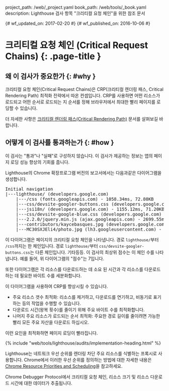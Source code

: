 project_path: /web/_project.yaml
book_path: /web/tools/_book.yaml
description: Lighthouse 검사 항목 "크리티컬 요청 체인"을 위한 참조 문서

{# wf_updated_on: 2017-02-20 #}
{# wf_published_on: 2016-10-06 #}

# 크리티컬 요청 체인 (Critical Request Chains) {: .page-title }

## 왜 이 검사가 중요한가 {: #why }

크리티컬 요청 체인(Critical Request Chains)은 CRP(크리티컬 렌더링 패스, Critical Rendering Path)
최적화 전략에서 따온 컨셉입니다. CRP를 사용하면 어떤 리소스가 로드되고 어떤 순서로 로드되는 지
순서를 정해 브라우저에서 최대한 빨리 페이지를 로딩할 수 있습니다.

더 자세한 사항은 [크리티컬 렌더링 패스(Critical Rendering
Path)](/web/fundamentals/performance/critical-rendering-path/) 문서를 살펴보길 바랍니다.

## 어떻게 이 검사를 통과하는가 {: #how }

이 검사는 "통과"나 "실패"로 구성하지 않습니다.
이 검사가 제공하는 정보는 앱의 페이지 로딩 성능 향상의 기회를 줍니다.

Lighthouse의 Chrome 확장프로그램 버전의 보고서에서는 다음과같은 다이어그램을 생성합니다.

<pre>
Initial navigation
|---lighthouse/ (developers.google.com)
    |---/css (fonts.googleapis.com) - 1058.34ms, 72.80KB
    |---css/devsite-googler-buttons.css (developers.google.com) - 1147.25ms, 70.77KB
    |---jsi18n/ (developers.google.com) - 1155.12ms, 71.20KB
    |---css/devsite-google-blue.css (developers.google.com) - 2034.57ms, 85.83KB
    |---2.2.0/jquery.min.js (ajax.googleapis.com) - 2699.55ms, 99.92KB
    |---contributors/kaycebasques.jpg (developers.google.com) - 2841.54ms, 84.74KB
    |---MC30SXJEli4/photo.jpg (lh3.googleusercontent.com) - 3200.39ms, 73.59KB
</pre>

이 다이어그램은 페이지의 크리티컬 요청 체인을 나타냅니다.
경로 `lighthouse/`부터 `/css`까지는 한 체인입니다.
경로 `lighthouse/`부터 `css/devsite-googler-buttons.css`는 다른 체인입니다. 기타등등.
이 검사의 최상위 점수는 이 체인 수를 나타냅니다.
예를 들어, 위 다이어그램의 "점수"는 7입니다.

또한 다이어그램은 각 리소스를 다운로드하는 데 소요 된 시간과 
각 리소스를 다운로드하는 데 필요한 바이트 수를 세분화합니다.

이 다이어그램을 사용하여 CRP를 향상시킬 수 있습니다.

* 주요 리소스 갯수 최적화: 리소스를 제거하고, 
  다운로드를 연기하고, 비동기로 표기하는 등의 작업을 수행할 수 있습니다.
* 다운로드 시간(왕복 횟수)를 줄이기 위해 주요 바이트 수를 최적화합니다.
* 나머지 주요 리소스가 로드되는 순서 최적화:
  주요한 경로 길이를 줄이려면 가능한 빨리 모든 주요 자산을 다운로드 하십시오.

이런 요인을 최적화하면 페이지 로딩이 빨라집니다.

{% include "web/tools/lighthouse/audits/implementation-heading.html" %}

Lighthouse는 네트워크 우선 순위를 렌더링 차단 주요 리소스를 식별하는 프록시로 사용합니다.
Chrome에서 이러한 우선 순위를 정의하는 방법에 대한 자세한 내용은 [Chrome Resource Priorities and Scheduling](https://docs.google.com/document/d/1bCDuq9H1ih9iNjgzyAL0gpwNFiEP4TZS-YLRp_RuMlc)을 참고하세요.

Chrome Debugger Protocol에서 크리티컬 요청 체인, 리소스 크기 및 리소스 다운로드 시간에 대한 데이터가 추출됩니다.
